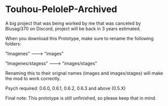 # Touhou-PeloleP-Archived
A big project that was being worked by me that was canceled by Blusagi370 on Discord, project will be back in 3 years estimated.

When you download this Prototype, make sure to rename the following folders:

"Imagenes" ---> "images"

"Imagenes/stagess" ---> "images/stages"

Renaming this to their orignal names (images and images/stages) will make the mod to work correctly.

Psych required: 0.6.0, 0.6.1, 0.6.2, 0.6.3 and above (0.5.X)

Final note: This prototype is still unfinished, so please keep that in mind.
